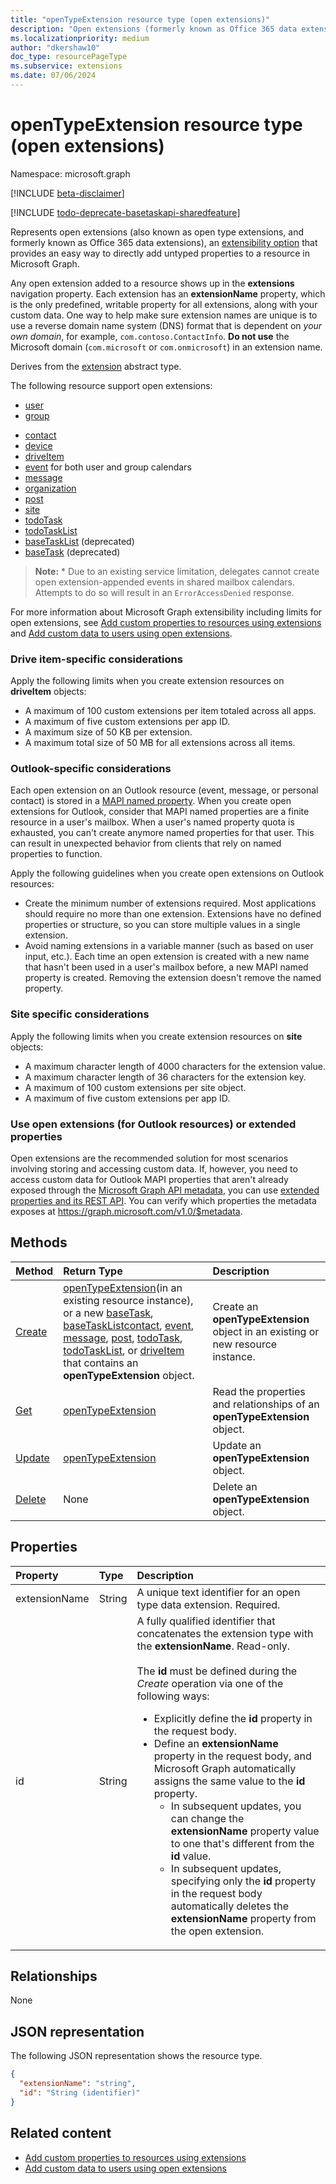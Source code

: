 ```yaml
---
title: "openTypeExtension resource type (open extensions)"
description: "Open extensions (formerly known as Office 365 data extensions) provide an easy way to directly add untyped properties to a resource in Microsoft Graph."
ms.localizationpriority: medium
author: "dkershaw10"
doc_type: resourcePageType
ms.subservice: extensions
ms.date: 07/06/2024
---
```


# openTypeExtension resource type (open extensions)

Namespace: microsoft.graph

[!INCLUDE [beta-disclaimer](../../includes/beta-disclaimer.md)]

[!INCLUDE [todo-deprecate-basetaskapi-sharedfeature](../includes/todo-deprecate-basetaskapi-sharedfeature.md)]

Represents open extensions (also known as open type extensions, and formerly known as Office 365 data extensions), an [extensibility option](/graph/extensibility-overview) that provides an easy way to directly add untyped properties to a resource in Microsoft Graph.

Any open extension added to a resource shows up in the **extensions** navigation property. Each extension has an **extensionName** property, which is the only predefined, writable property for all extensions, along with your custom data. One way to help make sure extension names are unique is to use a reverse domain name system (DNS) format that is dependent on _your own domain_, for example, `com.contoso.ContactInfo`. **Do not use** the Microsoft domain (`com.microsoft` or `com.onmicrosoft`) in an extension name.

Derives from the [extension](extension.md) abstract type.

The following resource support open extensions:

+ [user](/graph/api/resources/user)
+ [group](/graph/api/resources/group)
<!--+ [administrativeUnit](/graph/api/resources/administrativeunit)-->
+ [contact](/graph/api/resources/contact)
+ [device](/graph/api/resources/device)
+ [driveItem](driveitem.md)
+ [event](/graph/api/resources/event) for both user and group calendars
+ [message](/graph/api/resources/message)
+ [organization](/graph/api/resources/organization)
+ [post](/graph/api/resources/post)
+ [site](site.md)
+ [todoTask](todotask.md) 
+ [todoTaskList](todotasklist.md)
+ [baseTaskList](basetasklist.md) (deprecated)
+ [baseTask](basetask.md) (deprecated)

> **Note:** \* Due to an existing service limitation, delegates cannot create open extension-appended events in shared mailbox calendars. Attempts to do so will result in an `ErrorAccessDenied` response.

For more information about Microsoft Graph extensibility including limits for open extensions, see [Add custom properties to resources using extensions](/graph/extensibility-overview) and [Add custom data to users using open extensions](/graph/extensibility-open-users).

### Drive item-specific considerations

Apply the following limits when you create extension resources on **driveItem** objects:
- A maximum of 100 custom extensions per item totaled across all apps.
- A maximum of five custom extensions per app ID.
- A maximum size of 50 KB per extension.
- A maximum total size of 50 MB for all extensions across all items.

### Outlook-specific considerations

Each open extension on an Outlook resource (event, message, or personal contact) is stored in a [MAPI named property](/office/client-developer/outlook/mapi/mapi-named-properties). When you create open extensions for Outlook, consider that MAPI named properties are a finite resource in a user's mailbox. When a user's named property quota is exhausted, you can't create anymore named properties for that user. This can result in unexpected behavior from clients that rely on named properties to function.

Apply the following guidelines when you create open extensions on Outlook resources:

- Create the minimum number of extensions required. Most applications should require no more than one extension. Extensions have no defined properties or structure, so you can store multiple values in a single extension.
- Avoid naming extensions in a variable manner (such as based on user input, etc.). Each time an open extension is created with a new name that hasn't been used in a user's mailbox before, a new MAPI named property is created. Removing the extension doesn't remove the named property.

### Site specific considerations

Apply the following limits when you create extension resources on **site** objects:
- A maximum character length of 4000 characters for the extension value.
- A maximum character length of 36 characters for the extension key.
- A maximum of 100 custom extensions per site object.
- A maximum of five custom extensions per app ID.

### Use open extensions (for Outlook resources) or extended properties

Open extensions are the recommended solution for most scenarios involving storing and accessing custom data. If, however, you need to access custom data for Outlook MAPI properties that aren't already exposed through the [Microsoft Graph API metadata](/graph/traverse-the-graph#microsoft-graph-api-metadata), you can use [extended properties and its REST API](extended-properties-overview.md). You can verify which properties the metadata
exposes at https://graph.microsoft.com/v1.0/$metadata.

## Methods

| Method | Return Type | Description |
|:---------------|:--------|:----------|
|[Create](../api/opentypeextension-post-opentypeextension.md) | [openTypeExtension](opentypeextension.md)(in an existing resource instance), or a new [baseTask](basetask.md), [baseTaskList](basetasklist.md)[contact](contact.md), [event](event.md), [message](message.md), [post](post.md), [todoTask](todotask.md), [todoTaskList](todotasklist.md), or [driveItem](driveitem.md) that contains an **openTypeExtension** object. | Create an **openTypeExtension** object in an existing or new resource instance.|
|[Get](../api/opentypeextension-get.md) | [openTypeExtension](opentypeextension.md) |Read the properties and relationships of an **openTypeExtension** object.|
|[Update](../api/opentypeextension-update.md) | [openTypeExtension](opentypeextension.md) |Update an **openTypeExtension** object. |
|[Delete](../api/opentypeextension-delete.md) | None |Delete an **openTypeExtension** object. |

## Properties

| Property | Type | Description |
|:---------------|:--------|:----------|
|extensionName|String|A unique text identifier for an open type data extension. Required.|
|id|String| A fully qualified identifier that concatenates the extension type with the **extensionName**. Read-only. <br/><br/> The **id** must be defined during the *Create* operation via one of the following ways: <ul><li> Explicitly define the **id** property in the request body. <li> Define an **extensionName** property in the request body, and Microsoft Graph automatically assigns the same value to the **id** property. <ul><li> In subsequent updates, you can change the **extensionName** property value to one that's different from the **id** value. <li>In subsequent updates, specifying only the **id** property in the request body automatically deletes the **extensionName** property from the open extension.</ul></ul>|

## Relationships

None

## JSON representation

The following JSON representation shows the resource type.

<!-- {
  "blockType": "resource",
  "optionalProperties": [

  ],
  "@odata.type": "microsoft.graph.openTypeExtension"
}-->

```json
{
  "extensionName": "string",
  "id": "String (identifier)"
}
```

## Related content

+ [Add custom properties to resources using extensions](/graph/extensibility-overview)
+ [Add custom data to users using open extensions](/graph/extensibility-open-users)


<!-- uuid: 8fcb5dbc-d5aa-4681-8e31-b001d5168d79
2015-10-25 14:57:30 UTC -->
<!--
{
  "type": "#page.annotation",
  "description": "openTypeExtension resource",
  "keywords": "",
  "section": "documentation",
  "tocPath": "",
  "suppressions": []
}
-->

